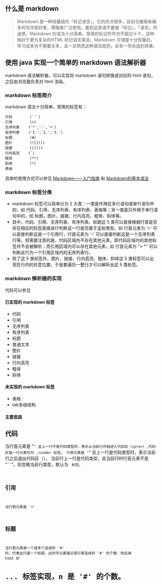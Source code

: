 ## 什么是 markdown 
> Markdown 是一种轻量级的「标记语言」，它的优点很多，目前也被越来越多的写作爱好者，撰稿者广泛使用。看到这里请不要被「标记」、「语言」所迷惑，Markdown 的语法十分简单。常用的标记符号也不超过十个，这种相对于更为复杂的HTML 标记语言来说，Markdown 可谓是十分轻量的，学习成本也不需要太多，且一旦熟悉这种语法规则，会有一劳永逸的效果。

## 使用 java 实现一个简单的 markdown 语法解析器
markdown 语法解析器，可以实现将 markdown 语句转换成对应的 html 语句，之后由浏览器负责对 html 渲染。
### markdown 标签简介
markdown 语法十分简单，常用的标签有：
```
代码        (```)
引用        (>)
无序列表    ('*','-','+')
有序列表    ('1.','2.','3.')
标题        (#)
图片        (![]())
链接        ([]())
行内高亮    (`)
粗体        (**)
斜体        (*)
表格
```
具体的使用方式可以参见 [Markdown——入门指南](http://www.jianshu.com/p/1e402922ee32/) 和 [Markdown的基本语法](http://www.cnblogs.com/libaoquan/p/6812426.html)

### markdown 标签分类
- markdown 标签可以简单分为 2 大类：一类是作用在多行语句或单行语句中的，如 代码、引用、无序列表、有序列表、表格等；另一类是只作用于单行语句中的，如 标题，图片，链接、行内高亮、粗体、斜体等。
- 其中，代码、引用、无序列表、有序列表、标题这 5 类可以直接根据行首是否存在相应的标签直接进行判断这一行是否属于这些类型。如 行首元素为 '>' 可以直接判断这是一个引用行，行首元素为 '-' 可以直接判断这是一个无序列表行等。但需要注意的是，代码区域内不存在其他元素，即代码区域内的其他标签并不会被解析；而引用区域内可以存在其他元素，如 行首元素为 "> *" 可以判断此行为一个引用区域内的无序列表行。
- 除了这 5 类标签外，图片，链接、行内高亮、粗体、斜体这 5 类标签可以出现在行内的任意位置，于是要遍历一整行才可以解析出这 5 类标签。

### markdown 解析器的实现
代码可以参见 []()

#### 已实现的 markdown 标签
- 代码
- 引用
- 无序列表
- 有序列表
- 标题
- 普通文本
- 图片
- 链接
- 行内高亮
- 粗体
- 斜体

#### 未实现的 markdown 标签
- 表格
- tab多级结构

#### 主要思路

## 代码
当行首元素是 "```" 且上一行不是代码类型时，表示从当前行开始进入代码区（<pre>）,代码区每一行元素均为 ,<code> 标签。
行首元素是 "```" 且上一行是代码类型时，表示当前行之后退出代码区（</pre>）。
当前行上一行是代码类型，且当前行时行首元素不是 "```"，则忽略当前行类型，默认为 <code> 标签。

## 引用
当行首元素是 '>' 

## 标题
当行首元素是一个或多个连续的 '#' 时，代表此行是一个标题，此时可以直接记录行首连续的 '#' 的个数，然后用 html 的<h1>...<hn> 标签实现，n 是 '#' 的个数。
